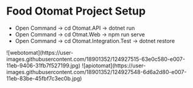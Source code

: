 <h1>Food Otomat Project Setup</h1>
<ul>
    <li>Open Command -> cd Otomat.API -> dotnet run</li>   
    <li>Open Command -> cd Otmat.Web -> npm run serve</li>  
    <li> Open Command -> cd Otomat.Integration.Test -> dotnet restore</li>  
</ul>
![webotomat](https://user-images.githubusercontent.com/18901352/124927515-63e0c580-e007-11eb-9406-31fb7f527199.jpg)
![apiotomat](https://user-images.githubusercontent.com/18901352/124927548-6d6a2d80-e007-11eb-83be-45fbf7c3ec0b.jpg)
